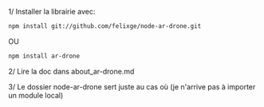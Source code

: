 1/ Installer la librairie avec:

```bash
npm install git://github.com/felixge/node-ar-drone.git
```
OU
```bash
npm install ar-drone
```

2/ Lire la doc dans about_ar-drone.md

3/ Le dossier node-ar-drone sert juste au cas où (je n'arrive pas à importer un module local)
